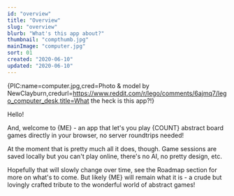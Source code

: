 ```yaml
---
id: "overview"
title: "Overview"
slug: "overview"
blurb: "What's this app about?"
thumbnail: "compthumb.jpg"
mainImage: "computer.jpg"
sort: 01
created: "2020-06-10"
updated: "2020-06-10"
---
```


{PIC:name=computer.jpg,cred=Photo & model by NewClayburn,credurl=https://www.reddit.com/r/lego/comments/6ajmq7/lego_computer_desk,title=What the heck is this app?!}

Hello!

And, welcome to {ME} - an app that let's you play {COUNT} abstract board games directly in your browser, no server roundtrips needed!

At the moment that is pretty much all it does, though. Game sessions are saved locally but you can't play online, there's no AI, no pretty design, etc.

Hopefully that will slowly change over time, see the Roadmap section for more on what's to come. But likely {ME} will remain what it is - a crude but lovingly crafted tribute to the wonderful world of abstract games!



